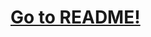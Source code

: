 #  [Go to README!](https://github.com/WimpPgK/Cpp__Connect4_alfaBeta_minMax/blob/master/README.pdf)
